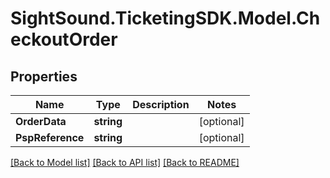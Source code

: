 # SightSound.TicketingSDK.Model.CheckoutOrder

## Properties

Name | Type | Description | Notes
------------ | ------------- | ------------- | -------------
**OrderData** | **string** |  | [optional] 
**PspReference** | **string** |  | [optional] 

[[Back to Model list]](../README.md#documentation-for-models) [[Back to API list]](../README.md#documentation-for-api-endpoints) [[Back to README]](../README.md)

